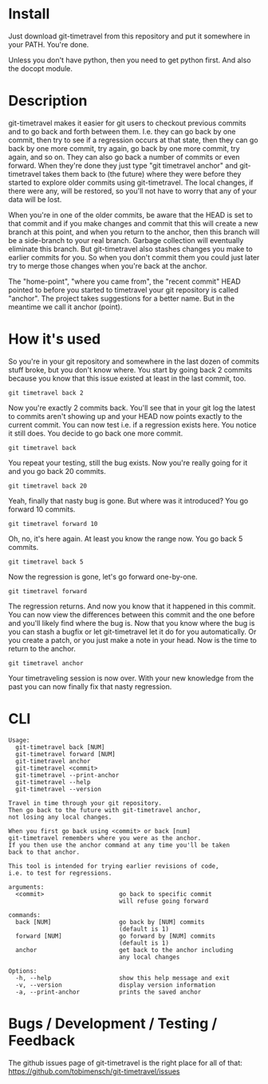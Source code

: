 # Install

Just download git-timetravel from this repository and put it somewhere in your PATH. You're done.

Unless you don't have python, then you need to get python first. And also the docopt module.

# Description

git-timetravel makes it easier for git users to checkout previous commits and to go back and forth between them. I.e. they can go back by one commit, then try to see if a regression occurs at that state, then they can go back by one more commit, try again, go back by one more commit, try again, and so on.
They can also go back a number of commits or even forward. When they're done they just type "git timetravel anchor" and git-timetravel takes them back to (the future) where they were before they started to explore older commits using git-timetravel. The local changes, if there were any, will be restored, so you'll not have to worry that any of your data will be lost.

When you're in one of the older commits, be aware that the HEAD is set to that commit and if you make changes and commit that this will create a new branch at this point, and when you return to the anchor, then this branch will be a side-branch to your real branch. Garbage collection will eventually eliminate this branch. But git-timetravel also stashes changes you make to earlier commits for you. So when you don't commit them you could just later try to merge those changes when you're back at the anchor.

The "home-point", "where you came from", the "recent commit" HEAD pointed to before you started to timetravel your git repository is called "anchor". The project takes suggestions for a better name. But in the meantime we call it anchor (point).

# How it's used

So you're in your git repository and somewhere in the last dozen of commits stuff broke, but you don't know where.
You start by going back 2 commits because you know that this issue existed at least in the last commit, too.

    git timetravel back 2

Now you're exactly 2 commits back. You'll see that in your git log the latest to commits aren't showing up and
your HEAD now points exactly to the current commit.
You can now test i.e. if a regression exists here. You notice it still does. You decide to go back one more commit.

    git timetravel back

You repeat your testing, still the bug exists. Now you're really going for it and you go back 20 commits.

    git timetravel back 20

Yeah, finally that nasty bug is gone. But where was it introduced? You go forward 10 commits.

    git timetravel forward 10

Oh, no, it's here again. At least you know the range now. You go back 5 commits.

    git timetravel back 5

Now the regression is gone, let's go forward one-by-one.

    git timetravel forward

The regression returns. And now you know that it happened in this commit. You can now view the differences between
this commit and the one before and you'll likely find where the bug is.
Now that you know where the bug is you can stash a bugfix or let git-timetravel let it do for you automatically.
Or you create a patch, or you just make a note in your head. Now is the time to return to the anchor.

    git timetravel anchor

Your timetraveling session is now over. With your new knowledge from the past you can now finally fix that nasty
regression.

# CLI

```
Usage:
  git-timetravel back [NUM]
  git-timetravel forward [NUM]
  git-timetravel anchor
  git-timetravel <commit>
  git-timetravel --print-anchor
  git-timetravel --help
  git-timetravel --version

Travel in time through your git repository.
Then go back to the future with git-timetravel anchor,
not losing any local changes.

When you first go back using <commit> or back [num]
git-timetravel remembers where you were as the anchor.
If you then use the anchor command at any time you'll be taken
back to that anchor.

This tool is intended for trying earlier revisions of code,
i.e. to test for regressions.

arguments:
  <commit>                     go back to specific commit
                               will refuse going forward

commands:
  back [NUM]                   go back by [NUM] commits
                               (default is 1)
  forward [NUM]                go forward by [NUM] commits
                               (default is 1)
  anchor                       get back to the anchor including
                               any local changes

Options:
  -h, --help                   show this help message and exit
  -v, --version                display version information
  -a, --print-anchor           prints the saved anchor

```


# Bugs / Development / Testing / Feedback

The github issues page of git-timetravel is the right place for all of that:
https://github.com/tobimensch/git-timetravel/issues

